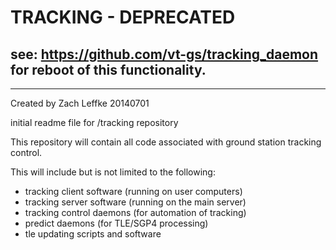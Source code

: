 # TRACKING - DEPRECATED

## see:  https://github.com/vt-gs/tracking_daemon for reboot of this functionality.

---------------------------------------------------------------------

Created by Zach Leffke
20140701

initial readme file for /tracking repository

This repository will contain all code associated with ground station tracking control.

This will include but is not limited to the following:
* tracking client software (running on user computers)
* tracking server software (running on the main server)
* tracking control daemons (for automation of tracking)
* predict daemons (for TLE/SGP4 processing)
* tle updating scripts and software
